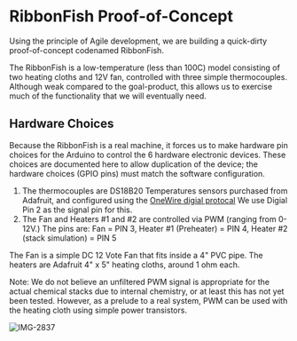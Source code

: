 # RibbonFish Proof-of-Concept

Using the principle of Agile development, we are building a quick-dirty proof-of-concept codenamed RibbonFish.

The RibbonFish is a low-temperature (less than 100C) model consisting of two heating cloths and 12V fan, controlled with three simple thermocouples.
Although weak compared to the goal-product, this allows us to exercise much of the functionality that we will
eventually need.

## Hardware Choices

Because the RibbonFish is a real machine, it forces us to make hardware pin choices for the Arduino to
control the 6 hardware electronic devices. These choices are documented here to allow duplication
of the device; the hardware choices (GPIO pins) must match the software configuration.

1. The thermocouples are DS18B20 Temperatures sensors purchased from Adafruit, and configured using the [OneWire digial
protocal](https://learn.adafruit.com/adafruits-raspberry-pi-lesson-11-ds18b20-temperature-sensing/ds18b20) We use Digial Pin 2 as the signal pin for this.
3. The Fan and Heaters #1 and #2  are controlled via PWM (ranging from 0-12V.) The pins are: Fan = PIN 3, Heater #1 (Preheater) = PIN 4, Heater #2 (stack simulation) = PIN 5

The Fan is a simple DC 12 Vote Fan that fits inside a 4" PVC pipe. The heaters are Adafruit 4" x 5"  heating cloths, around 1 ohm each.

Note: We do not believe an unfiltered PWM signal is appropriate for the actual chemical stacks due to internal chemistry,
or at least this has not yet been tested. However, as a prelude to a real system, PWM can be used with the heating cloth
using simple power transistors.

![IMG-2837](https://user-images.githubusercontent.com/5296671/179431945-5230cd6c-c835-47c4-acae-b7c6fa9ac5d0.JPG)
